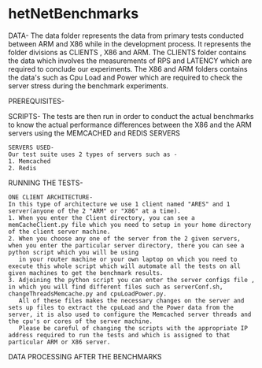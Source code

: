 # hetNetBenchmarks

DATA- 
The data folder represents the data from primary tests conducted between ARM and X86 while in the development process.
It represents the folder divisions as CLIENTS , X86 and ARM.
The CLIENTS folder contains the data which involves the measurements of RPS and LATENCY which are required to conclude our experiments.
The X86 and ARM folders contains the data's such as Cpu Load and Power which are required to check the server stress during the benchmark experiments.


PREREQUISITES-


SCRIPTS-
The tests are then run in order to conduct the actual benchmarks to know the actual performance differences between the X86 and the ARM servers using the MEMCACHED and REDIS SERVERS

    SERVERS USED-
    Our test suite uses 2 types of servers such as - 
    1. Memcached 
    2. Redis 

  RUNNING THE TESTS-

    ONE CLIENT ARCHITECTURE-
    In this type of architecture we use 1 client named "ARES" and 1 server(anyone of the 2 "ARM" or "X86" at a time).
    1. When you enter the Client directory, you can see a memCacheClient.py file which you need to setup in your home directory of the client server machine.
    2. When you choose any one of the server from the 2 given servers, when you enter the particular server directory, there you can see a python script which you will be using 
       in your router machine or your own laptop on which you need to execute this whole script which will automate all the tests on all given machines to get the benchmark results.
    3. Adjoining the python script you can enter the server configs file , in which you will find different files such as serverConf.sh, changeThreadsMemcache.py and cpuLoadPower.py.
       All of these files makes the necessary changes on the server and sets up files to extract the cpuLoad and the Power data from the server, it is also used to configure the Memcached server threads and the cpu's or cores of the server machine.
       Please be careful of changing the scripts with the appropriate IP address required to run the tests and which is assigned to that particular ARM or X86 server.
       
       
       





        


  DATA PROCESSING AFTER THE BENCHMARKS
